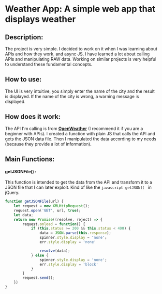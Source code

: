 # Weather App: A simple web app that displays weather

## Description: 
The project is very simple. I decided to work on it when I was learning about APIs and how they work, and async JS. I have learned a lot about calling APIs and manipulating RAW data.
Working on similar projects is very helpful to understand these fundamental concepts.


## How to use:
The UI is very intuitive, you simply enter the name of the city and the result is displayed. If the name of the city is wrong, a warning message is displayed. 


## How does it work: 
The API I'm calling is from **[OpenWeather](https://openweathermap.org/)** (I recommend it if you are a beginner with APIs). I created a function with plain JS that calls the API and gets the JSON data file. Then I manipulated the data according to my needs (because they provide a lot of information).

## Main Functions:
#### getJSONFile() : 
This function is intended to get the data from the API and transform it to a JSON file that I can later exploit. Kind of like the ```javascript getJSON() ``` in jQuery.

```javascript
function getJSONFile(url) {
    let request = new XMLHttpRequest();
    request.open('GET', url, true);
    let data;
    return new Promise((resolve, reject) => {
        request.onload = function() {
            if (this.status >= 200 && this.status < 400) {
                data = JSON.parse(this.response);
                spinner.style.display = 'none';
                err.style.display = 'none'

                resolve(data);
            } else {
                spinner.style.display = 'none';
                err.style.display = 'block'
            }
        }
        request.send();
    })
}
```
